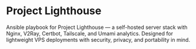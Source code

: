 # Project Lighthouse
Ansible playbook for Project Lighthouse — a self-hosted server stack with Nginx, V2Ray, Certbot, Tailscale, and Umami analytics. Designed for lightweight VPS deployments with security, privacy, and portability in mind.
